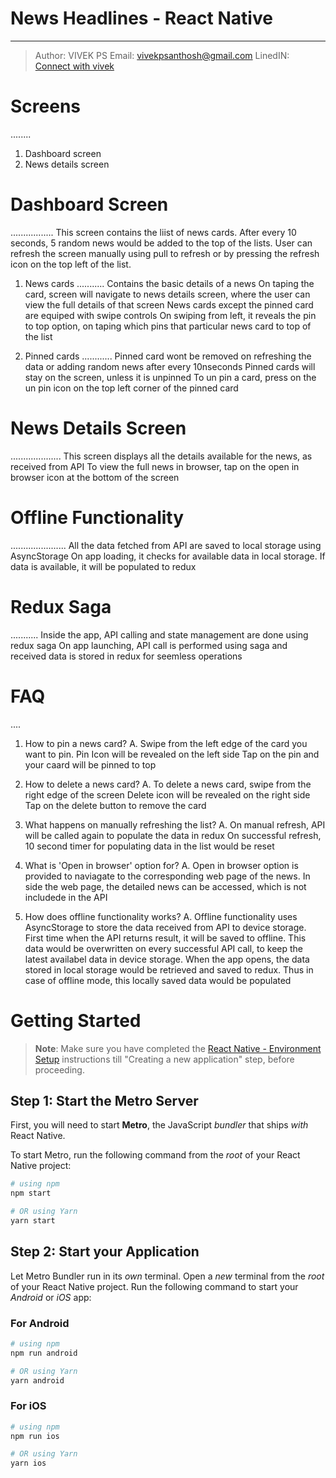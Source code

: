 # News Headlines - React Native
------------------------------

>   Author:
>   VIVEK PS
>   Email: vivekpsanthosh@gmail.com
>   LinedIN: [Connect with vivek](https://www.linkedin.com/in/vivek-ps-9555b8111)

# Screens
........
   1. Dashboard screen
   2. News details screen

# Dashboard Screen
.................
This screen contains the liist of news cards. After every 10 seconds, 5 random news would be added to the top of the lists.
User can refresh the screen manually using pull to refresh or by pressing the refresh icon on the top left of the list.

   1. News cards
      ...........
      Contains the basic details of a news
      On taping the card, screen will navigate to news details screen, where the user can view the full details of that screen
      News cards except the pinned card are equiped with swipe controls
      On swiping from left, it reveals the pin to top option, on taping which pins that particular news card to top of the list

   2. Pinned cards
      ............
      Pinned card wont be removed on refreshing the data or adding random news after every 10nseconds
      Pinned cards will stay on the screen, unless it is unpinned
      To un pin a card, press on the un pin icon on the top left corner of the pinned card

# News Details Screen
....................
   This screen displays all the details available for the news, as received from API
   To view the full news in browser, tap on the open in browser icon at the bottom of the screen


# Offline Functionality
......................
All the data fetched from API are saved to local storage using AsyncStorage
On app loading, it checks for available data in local storage. If data is available, it will be populated to redux

# Redux Saga
...........
Inside the app, API calling and state management are done using redux saga
On app launching, API call is performed using saga and received data is stored in redux for seemless operations

# FAQ
....

1. How to pin a news card?
A. Swipe from the left edge of the card you want to pin.
   Pin Icon will be revealed on the left side
   Tap on the pin and your caard will be pinned to top

2. How to delete a news card?
A. To delete a news card, swipe from the right edge of the screen
   Delete icon will be revealed on the right side
   Tap on the delete button to remove the card

3. What happens on manually refreshing the list?
A. On manual refresh, API will be called again to populate the data in redux
   On successful refresh, 10 second timer for populating data in the list would be reset

4. What is 'Open in browser' option for?
A. Open in browser option is provided to naviagate to the corresponding web page of the news.
   In side the web page, the detailed news can be accessed, which is not includede in the API

5. How does offline functionality works?
A. Offline functionality uses AsyncStorage to store the data received from API to device storage.
   First time when the API returns result, it will be saved to offline. 
   This data would be overwritten on every successful API call, to keep the latest availabel data in device storage.
   When the app opens, the data stored in local storage would be retrieved and saved to redux.
   Thus in case of offline mode, this locally saved data would be populated



# Getting Started

>**Note**: Make sure you have completed the [React Native - Environment Setup](https://reactnative.dev/docs/environment-setup) instructions till "Creating a new application" step, before proceeding.

## Step 1: Start the Metro Server

First, you will need to start **Metro**, the JavaScript _bundler_ that ships _with_ React Native.

To start Metro, run the following command from the _root_ of your React Native project:

```bash
# using npm
npm start

# OR using Yarn
yarn start
```

## Step 2: Start your Application

Let Metro Bundler run in its _own_ terminal. Open a _new_ terminal from the _root_ of your React Native project. Run the following command to start your _Android_ or _iOS_ app:

### For Android

```bash
# using npm
npm run android

# OR using Yarn
yarn android
```

### For iOS

```bash
# using npm
npm run ios

# OR using Yarn
yarn ios
```

